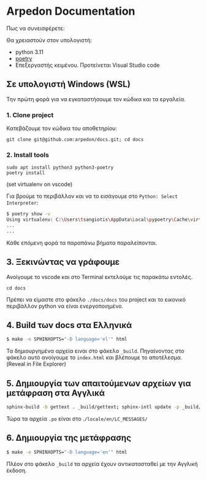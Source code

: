 # Arpedon Documentation

Πως να συνεισφέρετε:

Θα χρειαστούν στον υπολογιστή:

- python 3.11
- [poetry](https://python-poetry.org/docs/)
- Επεξεργαστής κειμένου. Προτείνεται Visual Studio code

## Σε υπολογιστή Windows (WSL)

Την πρώτη φορά για να εγκαταστήσουμε τον κώδικα και τα εργαλεία.

### 1. Clone project

Κατεβάζουμε τον κώδικα του αποθετηρίου:

```
git clone git@github.com:arpedon/docs.git; cd docs
```

### 2. Install tools

```
sudo apt install python3 python3-poetry
poetry install
```

(set virtualenv on vscode)

Για βρούμε το περιβάλλον και να το εισάγουμε στο `Python: Select Interpreter`:

```bash
$ poetry show -v
Using virtualenv: C:\Users\tsangiotis\AppData\Local\pypoetry\Cache\virtualenvs\arpedon-docs-ih6q2V8l-py3.8
...
...
```

Κάθε επόμενη φορά τα παραπάνω βήματα παραλείπονται.


## 3. Ξεκινώντας να γράφουμε

Ανοίγουμε το vscode και στο Terminal εκτελούμε τις παρακάτω εντολές.

```
cd docs
```

Πρέπει να είμαστε στο φάκελο `./docs/docs` του project και το εικονικό περιβάλλον python να είναι ενεργοποιημένο.

## 4. Build των docs στα Ελληνικά

```bash
$ make -e SPHINXOPTS="-D language='el'" html
```

Τα δημιουργημένα αρχεία ειναι στο φάκελο `_build`. Πηγαίνοντας στο φάκελο αυτό ανοίγουμε το `index.html` και βλέπουμε το αποτέλεσμα. (Reveal in File Explorer)

## 5. Δημιουργία των απαιτούμενων αρχείων για μετάφραση στα Αγγλικά

```bash
sphinx-build -b gettext . _build/gettext; sphinx-intl update -p _build/gettext -l en
```

Τώρα τα αρχεία `.po` είναι στο .`/locale/en/LC_MESSAGES/`

## 6. Δημιουργία της μετάφρασης

```bash
$ make -e SPHINXOPTS="-D language='en'" html
```

Πλέον στο φάκελο `_build` τα αρχεία έχουν αντικατασταθεί με την Αγγλική έκδοση.
